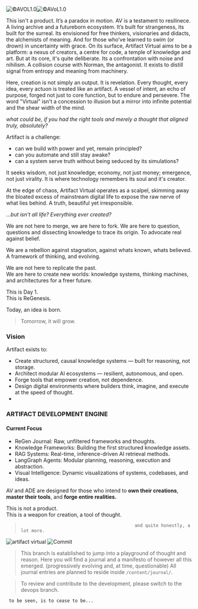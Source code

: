 ![©AVOL1.0](https://img.shields.io/badge/ARTIFACT%20VIRTUAL-white?style=for-the-badge&labelColor=white&color=00008B)![©AVoL1.0](https://img.shields.io/badge/%20©AVoL1.0-000000?style=for-the-badge&logoColor=ffffff&labelColor=000000&color=000000)



This isn't a product. It’s a paradox in motion. AV is a testament to resilinece. A living archive and a futureborn ecosystem. It’s built for strangeness, its built for the surreal. Its envisioned for free thinkers, visionaries and didacts, the alchemists of meaning. And for those who’ve learned to swim (or drown) in uncertainty with grace. On its surface, Artifact Virtual aims to be a platform: a nexus of creators, a centre for code, a temple of knowledge and art. But at its core, it's quite deliberate. Its a confrontation with noise and nihilism. A collision course with Norman, the antagonist. It exists to distill signal from entropy and meaning from machinery.

Here, creation is not simply an output. It is revelation. Every thought, every idea, every actuon is treated like an artifact. A vessel of intent, an echo of purpose, forged not just to core function, but to endure and persevere. The word "Virtual" isn't a concession to illusion but a mirror into infinite potential and the shear width of the mind. 

*what could be, if you had the right tools and merely a thought that aligned truly, absolutely?*

Artifact is a challenge: 
- can we build with power and yet, remain principled? 
- can you automate and still stay awake?
- can a system serve truth without being seduced by its simulations?

It seeks wisdom, not just knowledge; economy, not just money; emergence, not just virality. It is where technology remembers its soul and it's creator.

At the edge of chaos, Artifact Virtual operates as a scalpel, skimming away the bloated excess of mainstream digital life to expose the raw nerve of what lies behind. 
A truth, beautiful yet irresponsible. 

*...but isn't all life? Everything ever created?*


We are not here to merge, we are here to fork. 
We are here to question, questions and dissecting knowledge to trace its origin. To advocate real against belief. 

We are a rebellion against stagnation, against whats known, whats believed. 
A framework of thinking, and evolving.

We are not here to replicate the past.  
We are here to create new worlds: knowledge systems, thinking machines, and architectures for a freer future.

This is Day 1.  
This is ReGenesis.

Today, an idea is born.
> Tomorrow, it will grow. 

### Vision

Artifact exists to:

- Create structured, causal knowledge systems — built for reasoning, not storage.
- Architect modular AI ecosystems — resilient, autonomous, and open.
- Forge tools that empower creation, not dependence.
- Design digital environments where builders think, imagine, and execute at the speed of thought.
- 

### ARTIFACT DEVELOPMENT ENGINE

#### Current Focus

- ReGen Journal: Raw, unfiltered frameworks and thoughts.
- Knowledge Frameworks: Building the first structured knowledge assets.
- RAG Systems: Real-time, inference-driven AI retrieval methods.
- LangGraph Agents: Modular planning, reasoning, execution and abstraction.
- Visual Intelligence: Dynamic visualizations of systems, codebases, and ideas.



AV and ADE are designed for those who intend to **own their creations**, 
**master their tools**, and 
**forge entire realities.**

This is not a product.  
This is a weapon for creation, a tool of thought.


>                                                and quite honestly, a lot more.















![artifact virtual](https://img.shields.io/badge/artifact_virtual-FFFFFF?style=for-the-badge&logoColor=000000&labelColor=FFFFFF&color=FFFFFF)
![Commit](https://img.shields.io/badge/COMMIT.-000000?style=for-the-badge&logoColor=white&labelColor=000000&color=000000)





> This branch is eatablished to jump into a playground of thought and reason.
> Here you will find a journal and a manifesto of however all this emerged. (progressively evolving and, at time, questionable)
> All journal entries are planned to reside inside `/content/journal/`.

> To review and contribute to the development, please switch to the devops branch.



     to be seen, is to cease to be...
